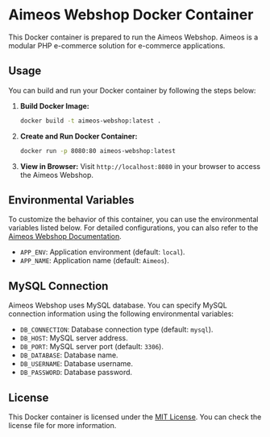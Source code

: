 # Aimeos Webshop Docker Container

This Docker container is prepared to run the Aimeos Webshop. Aimeos is a modular PHP e-commerce solution for e-commerce applications.

## Usage

You can build and run your Docker container by following the steps below:

1. **Build Docker Image:**

   ```bash
   docker build -t aimeos-webshop:latest .
   ```
2. **Create and Run Docker Container:**

   ```bash
   docker run -p 8080:80 aimeos-webshop:latest
   ```
3. **View in Browser:**
   Visit `http://localhost:8080` in your browser to access the Aimeos Webshop.

## Environmental Variables

To customize the behavior of this container, you can use the environmental variables listed below. For detailed configurations, you can also refer to the [Aimeos Webshop Documentation](https://aimeos.org/docs/latest/).

- `APP_ENV`: Application environment (default: `local`).
- `APP_NAME`: Application name (default: `Aimeos`).

## MySQL Connection

Aimeos Webshop uses MySQL database. You can specify MySQL connection information using the following environmental variables:

- `DB_CONNECTION`: Database connection type (default: `mysql`).
- `DB_HOST`: MySQL server address.
- `DB_PORT`: MySQL server port (default: `3306`).
- `DB_DATABASE`: Database name.
- `DB_USERNAME`: Database username.
- `DB_PASSWORD`: Database password.

## License

This Docker container is licensed under the [MIT License](LICENSE). You can check the license file for more information.
